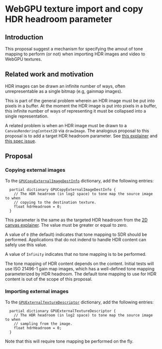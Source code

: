# WebGPU texture import and copy HDR headroom parameter

## Introduction

This proposal suggest a mechanism for specifying the amout of tone mapping to perform (or not) when importing HDR images and video to WebGPU textures.

## Related work and motivation

HDR images can be drawn an infinite number of ways, often unrepresentable as a single bitmap (e.g, gainmap images).

This is part of the general problem wherein an HDR image must be put into pixels in a buffer.
At the moment the HDR image is put into pixels in a buffer, this infinite number of ways of representing it must be collapsed into a single representation.

A related problem is when an HDR image must be drawn to a `CanvasRenderingContext2D` via `drawImage`.
The analogous proposal to this proposal is to add a target HDR headroom parameter.
See [this explainer](https://github.com/ccameron-chromium/ColorWeb-CG/blob/master/canvas2d_hdr_headroom.md) and [this spec issue](https://github.com/whatwg/html/issues/11165).

## Proposal

### Copying external images

To the [`GPUCopyExternalImageDestInfo`](https://www.w3.org/TR/webgpu/#gpucopyexternalimagedestinfo) dictionary, add the following entries:

```idl
  partial dictionary GPUCopyExternalImageDestInfo {
    // The HDR headroom (in log2 space) to tone map the source image to when
    // copying to the destination texture.
    float hdrHeadroom = 0;
  }
```

This parameter is the same as the targeted HDR headroom from the [2D canvas explainer](https://github.com/ccameron-chromium/ColorWeb-CG/blob/master/canvas2d_hdr_headroom.md).
The value must be greater or equal to zero.

A value of `0` (the default) indicates that tone mapping to SDR should be performed.
Applications that do not indend to handle HDR content can safely use this value.

A value of `Infinity` indicates that no tone mapping is to be performed.

The tone mapping of HDR content depends on the content.
Initial tests will use ISO 21496-1 gain map images, which has a well-defined tone mapping parameterized by HDR headroom.
The default tone mapping to use for HDR content is out of the scope of this proposal.

### Importing external images

To the [`GPUExternalTextureDescriptor`](https://www.w3.org/TR/webgpu/#external-texture-creation) dictionary, add the following entries:

```idl
  partial dictionary GPUExternalTextureDescriptor {
    // The HDR headroom (in log2 space) to tone map the source image to when
    // sampling from the image.
    float hdrHeadroom = 0;
  }
```

Note that this will require tone mapping be performed on the fly.

